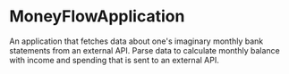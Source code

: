 # MoneyFlowApplication

An application that fetches data about one's imaginary monthly bank statements from an external API. Parse data to calculate monthly balance with income and spending that is sent to an external API.
